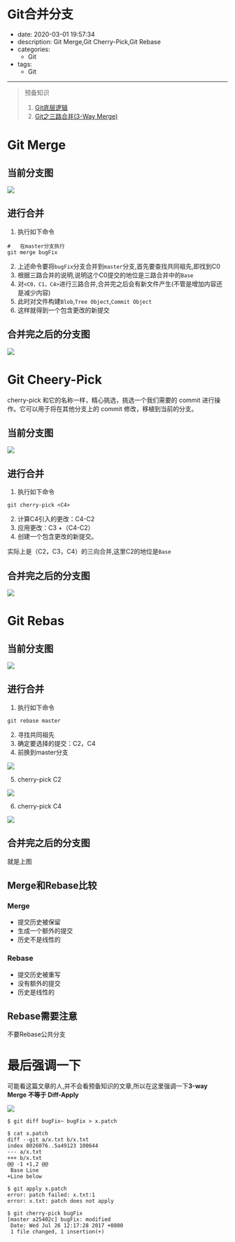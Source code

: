 #   Git合并分支
+ date: 2020-03-01 19:57:34
+ description: Git Merge,Git Cherry-Pick,Git Rebase
+ categories:
  - Git
+ tags:
  - Git
---
>   预备知识
>   1.  [Git底层逻辑](/2020/02/23/Git底层逻辑/)
>   2.  [Git之三路合并(3-Way Merge)](/2020/03/01/Git之三路合并/)
#   Git Merge
##  当前分支图

![](../images/2020/03/20200301011.png)


##  进行合并
1.  执行如下命令
```
#   在master分支执行
git merge bugFix
```
2.  上述命令要将`bugFix`分支合并到`master`分支,首先要查找共同祖先,即找到C0
3.  根据三路合并的说明,说明这个C0提交的地位是三路合并中的`Base`
4.  对`<C0，C1，C4>`进行三路合并,合并完之后会有新文件产生(不管是增加内容还是减少内容)
5.  此时对文件构建`Blob`,`Tree Object`,`Commit Object`
6.  这样就得到一个包含更改的新提交

##  合并完之后的分支图

![](../images/2020/03/20200301012.png)


#   Git Cheery-Pick
cherry-pick 和它的名称一样，精心挑选，挑选一个我们需要的 commit 进行操作。它可以用于将在其他分支上的 commit 修改，移植到当前的分支。

##  当前分支图

![](../images/2020/03/20200301013.png)


##  进行合并
1.  执行如下命令
```
git cherry-pick <C4>
```
2.  计算C4引入的更改：C4-C2
3.  应用更改：C3 +（C4-C2）
4.  创建一个包含更改的新提交。

实际上是（C2，C3，C4）的三向合并,这里C2的地位是`Base`

##  合并完之后的分支图

![](../images/2020/03/20200301014.png)


#   Git Rebas
##  当前分支图

![](../images/2020/03/20200301015.png)


##  进行合并
1.  执行如下命令
```
git rebase master
```
2.  寻找共同祖先
3.  确定要选择的提交：C2，C4
4.  前换到master分支

![](../images/2020/03/20200301016.png)

5.  cherry-pick C2

![](../images/2020/03/20200301017.png)

6.  cherry-pick C4

![](../images/2020/03/20200301018.png)


##  合并完之后的分支图
就是上图

##   Merge和Rebase比较
###  Merge
+   提交历史被保留
+   生成一个额外的提交
+   历史不是线性的

###  Rebase
+   提交历史被重写
+   没有额外的提交
+   历史是线性的

##  Rebase需要注意
不要Rebase公共分支

#   最后强调一下
可能看这篇文章的人,并不会看预备知识的文章,所以在这里强调一下**3-way Merge 不等于 Diff-Apply**


![](../images/2020/03/20200301019.png)


```
$ git diff bugFix~ bugFix > x.patch

$ cat x.patch
diff --git a/x.txt b/x.txt
index 8026076..5a49123 100644
--- a/x.txt
+++ b/x.txt
@@ -1 +1,2 @@
 Base Line
+Line below

$ git apply x.patch
error: patch failed: x.txt:1
error: x.txt: patch does not apply

$ git cherry-pick bugFix
[master a25402c] bugFix: modified
 Date: Wed Jul 26 12:17:28 2017 +0800
 1 file changed, 1 insertion(+)
```




